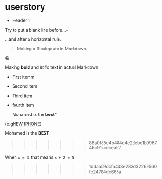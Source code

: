 # userstory
* Header 1

Try to put a blank line before...-

...and after a horizontal rule. 


> Making a Blockqoute in Markdown. 
<p>
  😀
</p>

Making **bold** and *italic* text in actual Markdown.
- First itemm
- Second item
- Third item
- fourth item


  Mohamed is the **best***


(e.g[NEW IPHONE](https://www.youtube.com/watch?v=9lx11dy9J30&ab_channel=MarquesBrownlee))

  Mohamed is the **BEST**


>>>>>>> 88a0f85e4b484c4e2debc1b096746c91ccecea52

When `x = 3`, that means `x + 2 = 5`
>>>>>>> 1ddaa59dcfa443e283d32269560fe24784dc665a
